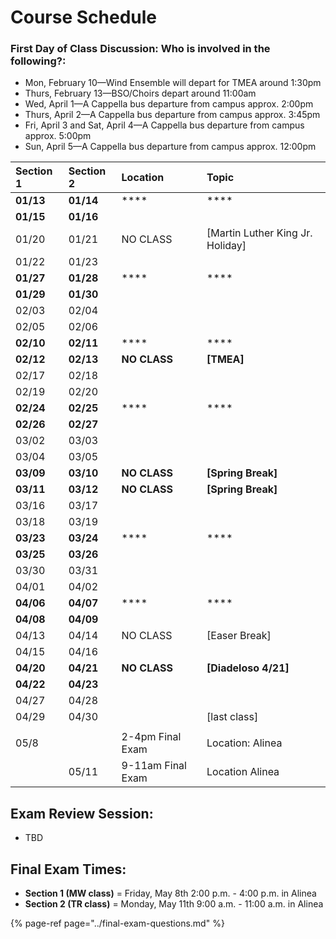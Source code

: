 # Course Schedule

### First Day of Class Discussion: Who is involved in the following?:

* Mon, February 10—Wind Ensemble will depart for TMEA around 1:30pm
* Thurs, February 13—BSO/Choirs depart around 11:00am
* Wed, April 1—A Cappella bus departure from campus approx. 2:00pm
* Thurs, April 2—A Cappella bus departure from campus approx. 3:45pm
* Fri, April 3 and Sat, April 4—A Cappella bus departure from campus approx. 5:00pm
* Sun, April 5—A Cappella bus departure from campus approx. 12:00pm

| Section 1 | Section 2 | Location | Topic |
| :--- | :--- | :--- | :--- |
| **01/13** | **01/14** | \*\*\*\* | \*\*\*\* |
| **01/15** | **01/16** |  |  |
| 01/20 | 01/21 | NO CLASS | \[Martin Luther King Jr. Holiday\] |
| 01/22 | 01/23 |  |  |
| **01/27** | **01/28** | \*\*\*\* | \*\*\*\* |
| **01/29** | **01/30** |  |  |
| 02/03 | 02/04 |  |  |
| 02/05 | 02/06 |  |  |
| **02/10** | **02/11** | \*\*\*\* | \*\*\*\* |
| **02/12** | **02/13** | **NO CLASS** | **\[TMEA\]** |
| 02/17 | 02/18 |  |  |
| 02/19 | 02/20 |  |  |
| **02/24** | **02/25** | \*\*\*\* | \*\*\*\* |
| **02/26** | **02/27** |  |  |
| 03/02 | 03/03 |  |  |
| 03/04 | 03/05 |  |  |
| **03/09** | **03/10** | **NO CLASS** | **\[Spring Break\]** |
| **03/11** | **03/12** | **NO CLASS** | **\[Spring Break\]** |
| 03/16 | 03/17 |  |  |
| 03/18 | 03/19 |  |  |
| **03/23** | **03/24** | \*\*\*\* | \*\*\*\* |
| **03/25** | **03/26** |  |  |
| 03/30 | 03/31 |  |  |
| 04/01 | 04/02 |  |  |
| **04/06** | **04/07** | \*\*\*\* | \*\*\*\* |
| **04/08** | **04/09** |  |  |
| 04/13 | 04/14 | NO CLASS | \[Easer Break\] |
| 04/15 | 04/16 |  |  |
| **04/20** | **04/21** | **NO CLASS** | **\[Diadeloso 4/21\]** |
| **04/22** | **04/23** |  |  |
| 04/27 | 04/28 |  |  |
| 04/29 | 04/30 |  | \[last class\] |
|  |  |  |  |
| 05/8 |  | 2-4pm Final Exam | Location: Alinea |
|  | 05/11 | 9-11am Final Exam | Location Alinea |

## Exam Review Session:

* TBD

## **Final Exam Times:**

* **Section 1 \(MW class\)** = Friday, May 8th 2:00 p.m. - 4:00 p.m. in Alinea
* **Section 2 \(TR class\)** = Monday, May 11th 9:00 a.m. - 11:00 a.m. in Alinea

{% page-ref page="../final-exam-questions.md" %}



